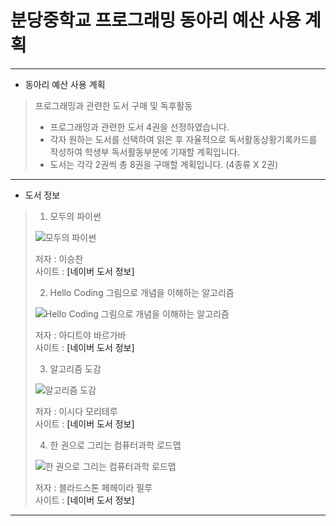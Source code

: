 # 분당중학교 프로그래밍 동아리 예산 사용 계획

---
   
   + 동아리 예산 사용 계획
   > 프로그래밍과 관련한 도서 구매 및 독후활동
   >
   > - 프로그래밍과 관련한 도서 4권을 선정하였습니다.
   > - 각자 원하는 도서를 선택하여 읽은 후 자율적으로 독서활동상황기록카드를 작성하여
   >   학생부 독서활동부분에 기재할 계획입니다.
   > - 도서는 각각 2권씩 총 8권을 구매할 계획입니다. (4종류 X 2권)
   
---
   
   + 도서 정보
   > 1. 모두의 파이썬
   >   <img src="https://bookthumb-phinf.pstatic.net/cover/141/261/14126163.jpg?type=m140&amp;udate=20181105" alt="모두의 파이썬">   
   >   
   >   저자 : 이승찬   
   >   사이트 : <a herf="https://book.naver.com/bookdb/review.nhn?bid=14126163">[네이버 도서 정보]</a>   
   >   
   > 2. Hello Coding 그림으로 개념을 이해하는 알고리즘   
   >   <img src="https://bookthumb-phinf.pstatic.net/cover/118/232/11823284.jpg?type=m140&amp;udate=20180215" alt="Hello Coding 그림으로 개념을 이해하는 알고리즘">   
   >   
   >   저자 : 아디트야 바르가바   
   >   사이트 : <a herf="https://book.naver.com/bookdb/book_detail.nhn?bid=11823284">[네이버 도서 정보]</a>   
   >      
   > 3. 알고리즘 도감   
   >   <img src="https://bookthumb-phinf.pstatic.net/cover/132/727/13272714.jpg?type=m140&amp;udate=20200604" alt="알고리즘 도감">   
   >   
   >   저자 : 이시다 모리테루   
   >   사이트 : <a herf="https://book.naver.com/bookdb/book_detail.nhn?bid=13272714">[네이버 도서 정보]</a>   
   >   
   > 4. 한 권으로 그리는 컴퓨터과학 로드맵       
   >   <img src="https://bookthumb-phinf.pstatic.net/cover/134/966/13496659.jpg?type=m140&amp;udate=20180411" alt="한 권으로 그리는 컴퓨터과학 로드맵">   
   >   
   >   저자 : 블라드스톤 페헤이라 필루   
   >   사이트 : <a herf="https://book.naver.com/bookdb/book_detail.nhn?bid=13496659">[네이버 도서 정보]</a>   
   >   
   
---
   
